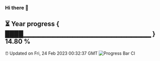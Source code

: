 ### Hi there 👋
⏳ Year progress { ████▁▁▁▁▁▁▁▁▁▁▁▁▁▁▁▁▁▁▁▁▁▁▁▁▁▁ } 14.80 %
---
⏰ Updated on Fri, 24 Feb 2023 00:32:37 GMT
![Progress Bar CI](https://github.com/Moyi321/Moyi321/workflows/Progress%20Bar%20CI/badge.svg)
